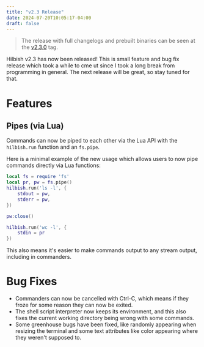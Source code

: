 ```yaml
---
title: "v2.3 Release"
date: 2024-07-20T10:05:17-04:00
draft: false
---
```



> The release with full changelogs and prebuilt binaries can be
seen at the [v2.3.0](https://github.com/sammy-ette/Hilbish/releases/tag/v2.3.0)
tag.

Hilbish v2.3 has now been released! This is small feature and bug fix release
which took a while to cme ut since I took a long break from programming in general.
The next release will be great, so stay tuned for that.

# Features
## Pipes (via Lua)
Commands can now be piped to each other via the Lua API with the `hilbish.run`
function and an `fs.pipe`.

Here is a minimal example of the new usage which allows users to now pipe commands
directly via Lua functions:
  
```lua
local fs = require 'fs'
local pr, pw = fs.pipe()
hilbish.run('ls -l', {
	stdout = pw,
	stderr = pw,
})

pw:close()

hilbish.run('wc -l', {
	stdin = pr
})
```

This also means it's easier to make commands output to any stream output,
including in commanders.

# Bug Fixes
- Commanders can now be cancelled with Ctrl-C, which means if they froze for some reason
they can now be exited.
- The shell script interpreter now keeps its environment, and this also fixes the
current working directory being wrong with some commands.
- Some greenhouse bugs have been fixed, like randomly appearing when resizing the terminal
and some text attributes like color appearing where they weren't supposed to.
